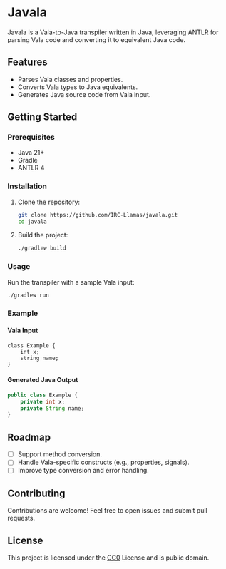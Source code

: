 # Javala

Javala is a Vala-to-Java transpiler written in Java, leveraging ANTLR for parsing Vala code and converting it to equivalent Java code.

## Features
- Parses Vala classes and properties.
- Converts Vala types to Java equivalents.
- Generates Java source code from Vala input.

## Getting Started

### Prerequisites
- Java 21+
- Gradle
- ANTLR 4

### Installation
1. Clone the repository:
   ```sh
   git clone https://github.com/IRC-Llamas/javala.git
   cd javala
   ```
2. Build the project:
   ```sh
   ./gradlew build
   ```

### Usage
Run the transpiler with a sample Vala input:
```sh
./gradlew run
```

### Example
#### **Vala Input**
```vala
class Example {
    int x;
    string name;
}
```

#### **Generated Java Output**
```java
public class Example {
    private int x;
    private String name;
}
```

## Roadmap
- [ ] Support method conversion.
- [ ] Handle Vala-specific constructs (e.g., properties, signals).
- [ ] Improve type conversion and error handling.

## Contributing
Contributions are welcome! Feel free to open issues and submit pull requests.

## License
This project is licensed under the [CC0](https://creativecommons.org/publicdomain/zero/1.0/deed.en) License and is public domain.

